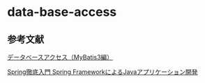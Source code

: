 # data-base-access

## 参考文献

[データベースアクセス（MyBatis3編）](http://terasolunaorg.github.io/guideline/5.5.1.RELEASE/ja/ArchitectureInDetail/DataAccessDetail/DataAccessMyBatis3.html)

[Spring徹底入門 Spring FrameworkによるJavaアプリケーション開発](https://www.amazon.co.jp/dp/B01IEWNLBU/ref=dp-kindle-redirect?_encoding=UTF8&btkr=1)
